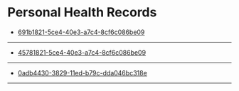 # Personal Health Records


* [691b1821-5ce4-40e3-a7c4-8cf6c086be09](./691b1821-5ce4-40e3-a7c4-8cf6c086be09)
---

* [45781821-5ce4-40e3-a7c4-8cf6c086be09](./45781821-5ce4-40e3-a7c4-8cf6c086be09)
---
* [0adb4430-3829-11ed-b79c-dda046bc318e](./0adb4430-3829-11ed-b79c-dda046bc318e)
---